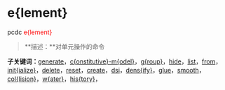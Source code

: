 # e{lement}
pcdc <span style='color: red;'>e{lement}</span>
> **描述：**对单元操作的命令

**子关键词：**[generate](e{lement}/generate/)，[c{onstitutive}-m{odel}](e{lement}/c{onstitutive}-m{odel}/)，[g{roup}](e{lement}/g{roup}/)，[hide](e{lement}/hide/)，[list](e{lement}/list/)，[from](e{lement}/from/)，[init{ialize}](e{lement}/init{ialize}/)，[delete](e{lement}/delete/)，[reset](e{lement}/reset/)，[create](e{lement}/create/)，[dsi](e{lement}/dsi/)，[dens{ify}](e{lement}/dens{ify}/)，[glue](e{lement}/glue/)，[smooth](e{lement}/smooth/)，[col{lision}](e{lement}/col{lision}/)，[w{ater}](e{lement}/w{ater}/)，[his{tory}](e{lement}/his{tory}/)，
